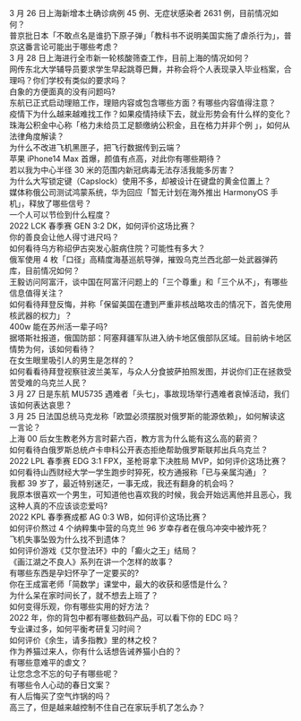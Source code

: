 3 月 26 日上海新增本土确诊病例 45 例、无症状感染者 2631 例，目前情况如何？  
普京批日本「不敢点名是谁扔下原子弹」「教科书不说明美国实施了虐杀行为」，普京这番言论可能出于哪些考虑？  
3 月 28 日上海进行全市新一轮核酸筛查工作，目前上海的情况如何？  
网传东北大学辅导员要求学生早起跳尊巴舞，并称会将个人表现录入毕业档案，合理吗？你们学校有类似的要求吗？  
白象的方便面真的没有问题吗?  
东航已正式启动理赔工作，理赔内容或包含哪些方面？有哪些内容值得注意？  
疫情下为什么越来越难找工作？如果疫情持续下去，就业形势会有什么样的变化？  
珠海公积金中心称「格力未给员工足额缴纳公积金，且在格力并非个例 」，如何从法律角度解读？  
为什么不改进飞机黑匣子，把飞行数据传到云端？  
苹果 iPhone14 Max 首爆，颜值有点高，对此你有哪些期待？  
若以我为中心半径 30 米的范围内新冠病毒无法存活我能多厉害？  
为什么大写锁定键（Capslock）使用不多，却被设计在键盘的黄金位置上？  
媒体称俄公司测试鸿蒙系统，华为回应「暂无计划在海外推出 HarmonyOS 手机」，释放了哪些信号？  
一个人可以节俭到什么程度？  
2022 LCK 春季赛 GEN 3:2 DK，如何评价这场比赛？  
你的善良会让他人得寸进尺吗？  
如何看待乌方称绍伊古突发心脏病住院？可能性有多大？  
俄军使用 4 枚「口径」高精度海基巡航导弹，摧毁乌克兰西北部一处武器弹药库，目前情况如何？  
王毅访问阿富汗，谈中国在阿富汗问题上的「三个尊重」和「三个从不」，有哪些信息值得关注？  
如何看待拜登反悔，并称「保留美国在遭到严重非核战略攻击的情况下，首先使用核武器的权力」？  
400w 能在苏州活一辈子吗?  
据塔斯社报道，俄国防部：阿塞拜疆军队进入纳卡地区俄部队区域。目前纳卡地区情势为何，该如何看待？  
在女生眼里吸引人的男生是怎样的？  
如何看看待拜登视察驻波兰美军，与众人分食披萨拍照发图，并说你们正在拯救受苦受难的乌克兰人民？  
3 月 27 日是东航 MU5735 遇难者「头七」，事故现场举行遇难者哀悼活动，我们该如何表达哀思？  
3 月 25 日法国总统马克龙称「欧盟必须摆脱对俄罗斯的能源依赖」，如何解读这一言论？  
上海 00 后女生教老外方言时薪六百，教方言为什么能有这么高的薪资？  
如何看待白俄罗斯总统卢卡申科公开表态拒绝帮助俄罗斯联邦出兵乌克兰？  
2022 LPL 春季赛 EDG 3:1 FPX，圣枪哥拿下决胜局 MVP，如何评价这场比赛？  
如何看待山西财经大学一学生跑步时猝死，校方通报称「已与亲属沟通」？  
我都 39 岁了，最近特别迷茫，一事无成，我还有翻身的机会吗？  
我原本很喜欢一个男生，可知道他也喜欢我的时候，我会开始远离他并且恶心，我这种人真的不应该谈恋爱吗?  
2022 KPL 春季赛成都 AG 0:3 WB，如何评价这场比赛？  
如何评价熬过 4 个纳粹集中营的乌克兰 96 岁幸存者在俄乌冲突中被炸死？  
飞机失事坠毁为什么找不到遗体？  
如何评价游戏《艾尔登法环》中的「癫火之王」结局？  
《画江湖之不良人》系列在讲一个怎样的故事？  
有哪些东西是孕妇怀孕了一定要买的?  
你在王成富老师「简数学」课堂中，最大的收获和感悟是什么？  
为什么呆在家时间长了，就不想去上班了？  
如何变得乐观，你有哪些实用的好方法？  
2022 年，你的背包中都有哪些数码产品，可以看下你的 EDC 吗？  
专业课过多，如何平衡考研复习时间？  
如何评价《余生，请多指教》里的林之校？  
作为养猫过来人，你有什么话想告诫养猫小白的？  
有哪些意难平的虐文？  
让您念念不忘的句子有哪些呢？  
有哪些令人心动的春日文案？  
有人后悔买了空气炸锅的吗？  
高三了，但是越来越控制不住自己在家玩手机了怎么办？  
